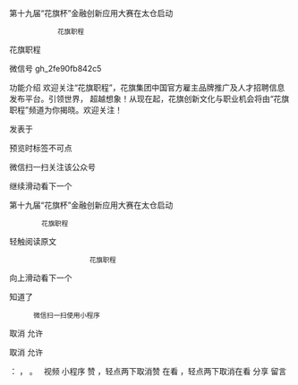 























































































































            
第十九届“花旗杯”金融创新应用大赛在太仓启动
          



                花旗职程              


花旗职程


微信号
gh_2fe90fb842c5


功能介绍
欢迎关注“花旗职程”，花旗集团中国官方雇主品牌推广及人才招聘信息发布平台。引领世界， 超越想象！从现在起，花旗创新文化与职业机会将由“花旗职程”频道为你揭晓。欢迎关注！










发表于





预览时标签不可点













微信扫一扫关注该公众号







继续滑动看下一个






第十九届“花旗杯”金融创新应用大赛在太仓启动



            花旗职程          






轻触阅读原文
















                        花旗职程                      



















向上滑动看下一个



















知道了









          微信扫一扫使用小程序











取消
允许











取消
允许




：
，
。
 
视频
小程序
赞
，轻点两下取消赞
在看
，轻点两下取消在看
分享
留言

















